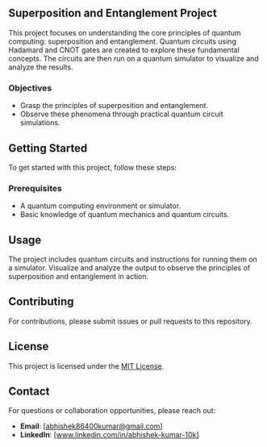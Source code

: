 ## Superposition and Entanglement Project

This project focuses on understanding the core principles of quantum computing: superposition and entanglement. Quantum circuits using Hadamard and CNOT gates are created to explore these fundamental concepts. The circuits are then run on a quantum simulator to visualize and analyze the results.

### Objectives
- Grasp the principles of superposition and entanglement.
- Observe these phenomena through practical quantum circuit simulations.

## Getting Started

To get started with this project, follow these steps:

### Prerequisites

- A quantum computing environment or simulator.
- Basic knowledge of quantum mechanics and quantum circuits.

## Usage

The project includes quantum circuits and instructions for running them on a simulator. Visualize and analyze the output to observe the principles of superposition and entanglement in action.

## Contributing

For contributions, please submit issues or pull requests to this repository.

## License

This project is licensed under the [MIT License](LICENSE).

## Contact

For questions or collaboration opportunities, please reach out:

- **Email**: [abhishek86400kumar@gmail.com]
- **LinkedIn**: [www.linkedin.com/in/abhishek-kumar-10k]
